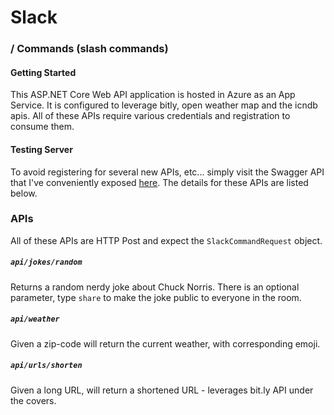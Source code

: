 # Slack
### / Commands (slash commands)

#### Getting Started

This ASP.NET Core Web API application is hosted in Azure as an App Service. It is configured to leverage bitly, open weather map and the icndb apis. All of these APIs require various credentials and registration to consume them.

#### Testing Server

To avoid registering for several new APIs, etc... simply visit the Swagger API that I've conveniently exposed [here](https://slack-slashcommands.azurewebsites.net/swagger). The details for these APIs are listed below.

### APIs

All of these APIs are HTTP Post and expect the `SlackCommandRequest` object.

##### `api/jokes/random`

Returns a random nerdy joke about Chuck Norris. There is an optional parameter, type `share` to make the joke public to everyone in the room.


##### `api/weather`

Given a zip-code will return the current weather, with corresponding emoji.

##### `api/urls/shorten`

Given a long URL, will return a shortened URL - leverages bit.ly API under the covers.

